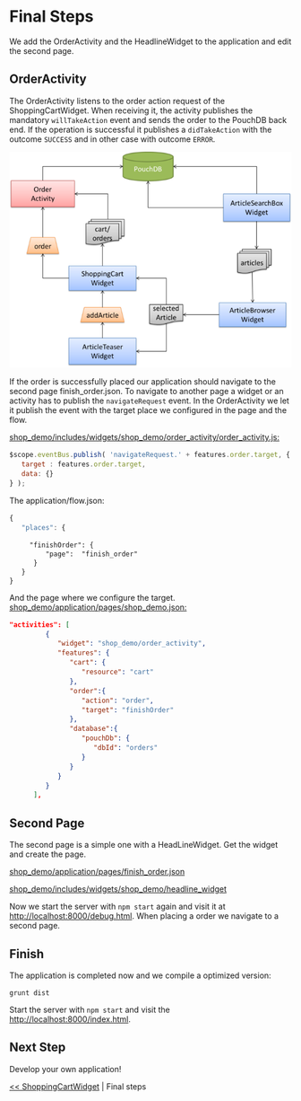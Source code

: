 # Final Steps
We add the OrderActivity and the HeadlineWidget to the application and edit the second page.

## OrderActivity
The OrderActivity listens to the order action request of the ShoppingCartWidget. When receiving it, the activity publishes the mandatory ```willTakeAction``` event and sends the order to the PouchDB back end. If the operation is successful it publishes a ```didTakeAction``` with the outcome ```SUCCESS``` and in other case with outcome ```ERROR```.


![Step 4](img/step4.png)


If the order is successfully placed our application should navigate to the second page finish_order.json. To navigate to another page a widget or an activity has to publish the ```navigateRequest``` event. In the OrderActivity we let it publish the event with the target place we configured in the page and the flow.

[shop_demo/includes/widgets/shop_demo/order_activity/order_activity.js:](../../includes/widgets/shop_demo/order_activity/order_activity.js#L42)
```javascript
$scope.eventBus.publish( 'navigateRequest.' + features.order.target, {
   target : features.order.target,
   data: {}
} );
```

The application/flow.json:
```javascript
{
   "places": {
```
```
     "finishOrder": {
         "page":  "finish_order"
      }
   }
}
```

And the page where we configure the target.
[shop_demo/application/pages/shop_demo.json:](../../application/pages/shop_demo.json#L5)
```json
"activities": [
         {
            "widget": "shop_demo/order_activity",
            "features": {
               "cart": {
                  "resource": "cart"
               },
               "order":{
                  "action": "order",
                  "target": "finishOrder"
               },
               "database":{
                  "pouchDb": {
                     "dbId": "orders"
                  }
               }
            }
         }
      ],
```

## Second Page
The second page is a simple one with a HeadLineWidget. Get the widget and create the page.

[shop_demo/application/pages/finish_order.json](../../application/pages/finish_order.json)

[shop_demo/includes/widgets/shop_demo/headline_widget](../../includes/widgets/shop_demo/headline_widget)

Now we start the server with ```npm start``` again and visit it at [http://localhost:8000/debug.html](http://localhost:8000/debug.html). When placing a order we navigate to a second page.

## Finish
The application is completed now and we compile a optimized version:
```
grunt dist
```

Start the server with ```npm start``` and visit the [http://localhost:8000/index.html](http://localhost:8000/index.html).

## Next Step
Develop your own application!

[<< ShoppingCartWidget](shopping_cart_widget.md)  | Final steps  
